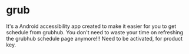 # grub
It's a Android accessibility app created to make it easier for you to get schedule from grubhub. You don't need to waste your time on refreshing the grubhub schedule page anymore!!!
Need to be activated, [](mailto:sleepydonkeypromax@gmail.com) for product key.
